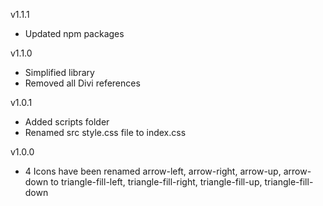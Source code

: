 v1.1.1
- Updated npm packages

v1.1.0
- Simplified library
- Removed all Divi references

v1.0.1
- Added scripts folder
- Renamed src style.css file to index.css

v1.0.0
- 4 Icons have been renamed arrow-left, arrow-right, arrow-up, arrow-down to 
  triangle-fill-left, triangle-fill-right, triangle-fill-up, triangle-fill-down